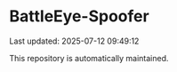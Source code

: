 # BattleEye-Spoofer

Last updated: 2025-07-12 09:49:12

This repository is automatically maintained.
